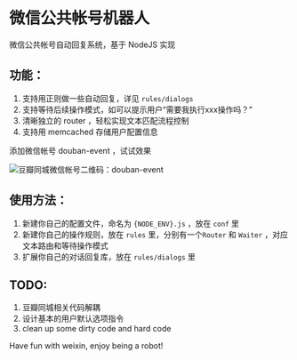 # 微信公共帐号机器人

微信公共帐号自动回复系统，基于 NodeJS 实现

## 功能：

1. 支持用正则做一些自动回复，详见 `rules/dialogs`
2. 支持等待后续操作模式，如可以提示用户“需要我执行xxx操作吗？”
3. 清晰独立的 router ，轻松实现文本匹配流程控制
4. 支持用 memcached 存储用户配置信息

添加微信帐号 douban-event ，试试效果

![豆瓣同城微信帐号二维码：douban-event](http://mp.weixin.qq.com/cgi-bin/getqrcode?fakeid=2394057060&style=1&action=download)

## 使用方法：

1. 新建你自己的配置文件，命名为 `{NODE_ENV}.js` ，放在 `conf` 里
2. 新建你自己的操作规则，放在 `rules` 里，分别有一个`Router` 和 `Waiter` ，对应文本路由和等待操作模式
3. 扩展你自己的对话回复库，放在 `rules/dialogs` 里

## TODO:

1. 豆瓣同城相关代码解耦
2. 设计基本的用户默认选项指令
3. clean up some dirty code and hard code

Have fun with weixin, enjoy being a robot!
